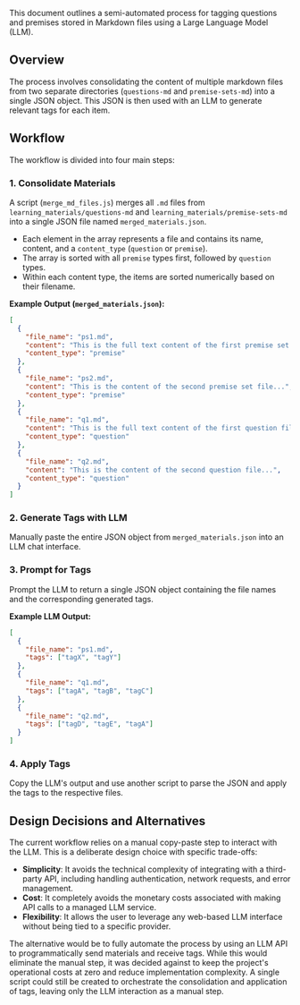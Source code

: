 This document outlines a semi-automated process for tagging questions and premises stored in Markdown files using a Large Language Model (LLM).

## Overview

The process involves consolidating the content of multiple markdown files from two separate directories (`questions-md` and `premise-sets-md`) into a single JSON object. This JSON is then used with an LLM to generate relevant tags for each item.

## Workflow

The workflow is divided into four main steps:

### 1. Consolidate Materials

A script (`merge_md_files.js`) merges all `.md` files from `learning_materials/questions-md` and `learning_materials/premise-sets-md` into a single JSON file named `merged_materials.json`.

- Each element in the array represents a file and contains its name, content, and a `content_type` (`question` or `premise`).
- The array is sorted with all `premise` types first, followed by `question` types.
- Within each content type, the items are sorted numerically based on their filename.

**Example Output (`merged_materials.json`):**
```json
[
  {
    "file_name": "ps1.md",
    "content": "This is the full text content of the first premise set file...",
    "content_type": "premise"
  },
  {
    "file_name": "ps2.md",
    "content": "This is the content of the second premise set file...",
    "content_type": "premise"
  },
  {
    "file_name": "q1.md",
    "content": "This is the full text content of the first question file...",
    "content_type": "question"
  },
  {
    "file_name": "q2.md",
    "content": "This is the content of the second question file...",
    "content_type": "question"
  }
]
```

### 2. Generate Tags with LLM

Manually paste the entire JSON object from `merged_materials.json` into an LLM chat interface.

### 3. Prompt for Tags

Prompt the LLM to return a single JSON object containing the file names and the corresponding generated tags.

**Example LLM Output:**
```json
[
  {
    "file_name": "ps1.md",
    "tags": ["tagX", "tagY"]
  },
  {
    "file_name": "q1.md",
    "tags": ["tagA", "tagB", "tagC"]
  },
  {
    "file_name": "q2.md",
    "tags": ["tagD", "tagE", "tagA"]
  }
]
```

### 4. Apply Tags

Copy the LLM's output and use another script to parse the JSON and apply the tags to the respective files.

## Design Decisions and Alternatives

The current workflow relies on a manual copy-paste step to interact with the LLM. This is a deliberate design choice with specific trade-offs:

- **Simplicity**: It avoids the technical complexity of integrating with a third-party API, including handling authentication, network requests, and error management.
- **Cost**: It completely avoids the monetary costs associated with making API calls to a managed LLM service.
- **Flexibility**: It allows the user to leverage any web-based LLM interface without being tied to a specific provider.

The alternative would be to fully automate the process by using an LLM API to programmatically send materials and receive tags. While this would eliminate the manual step, it was decided against to keep the project's operational costs at zero and reduce implementation complexity. A single script could still be created to orchestrate the consolidation and application of tags, leaving only the LLM interaction as a manual step.